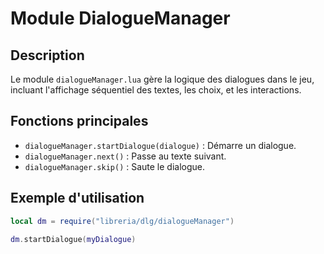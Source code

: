# Module DialogueManager

## Description
Le module `dialogueManager.lua` gère la logique des dialogues dans le jeu, incluant l'affichage séquentiel des textes, les choix, et les interactions.

## Fonctions principales
- `dialogueManager.startDialogue(dialogue)` : Démarre un dialogue.
- `dialogueManager.next()` : Passe au texte suivant.
- `dialogueManager.skip()` : Saute le dialogue.

## Exemple d'utilisation
```lua
local dm = require("libreria/dlg/dialogueManager")

dm.startDialogue(myDialogue)
```
